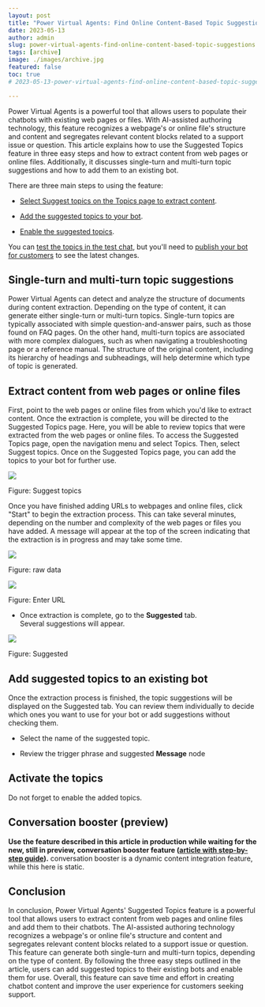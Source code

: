 ```yaml
---
layout: post
title: "Power Virtual Agents: Find Online Content-Based Topic Suggestions"
date: 2023-05-13
author: admin
slug: power-virtual-agents-find-online-content-based-topic-suggestions
tags: [archive]
image: ./images/archive.jpg
featured: false
toc: true
# 2023-05-13-power-virtual-agents-find-online-content-based-topic-suggestions

---
```


Power Virtual Agents is a powerful tool that allows users to populate their chatbots with existing web pages or files. With AI-assisted authoring technology, this feature recognizes a webpage's or online file's structure and content and segregates relevant content blocks related to a support issue or question. This article explains how to use the Suggested Topics feature in three easy steps and how to extract content from web pages or online files. Additionally, it discusses single-turn and multi-turn topic suggestions and how to add them to an existing bot.

There are three main steps to using the feature:

* [Select Suggest topics on the Topics page to extract content](https://learn.microsoft.com/en-us/power-virtual-agents/advanced-create-topics-from-web#extract-content-from-webpages-or-online-files).
    
* [Add the suggested topics to your bot](https://learn.microsoft.com/en-us/power-virtual-agents/advanced-create-topics-from-web#add-suggested-topics-to-an-existing-bot).
    
* [Enable the suggested topics](https://learn.microsoft.com/en-us/power-virtual-agents/advanced-create-topics-from-web#enable-topics-in-your-bot).
    

You can [test the topics in the test chat](https://learn.microsoft.com/en-us/power-virtual-agents/authoring-test-bot), but you'll need to [publish your bot for customers](https://learn.microsoft.com/en-us/power-virtual-agents/publication-fundamentals-publish-channels) to see the latest changes.  

## **Single-turn and multi-turn topic suggestions**

Power Virtual Agents can detect and analyze the structure of documents during content extraction. Depending on the type of content, it can generate either single-turn or multi-turn topics. Single-turn topics are typically associated with simple question-and-answer pairs, such as those found on FAQ pages. On the other hand, multi-turn topics are associated with more complex dialogues, such as when navigating a troubleshooting page or a reference manual. The structure of the original content, including its hierarchy of headings and subheadings, will help determine which type of topic is generated.

## **Extract content from web pages or online files**

First, point to the web pages or online files from which you'd like to extract content. Once the extraction is complete, you will be directed to the Suggested Topics page. Here, you will be able to review topics that were extracted from the web pages or online files. To access the Suggested Topics page, open the navigation menu and select Topics. Then, select Suggest topics. Once on the Suggested Topics page, you can add the topics to your bot for further use.

![]({{site.baseurl}}/images/clhlp6q1l02g0l9nv8l11fwce.md/ed40cb87-1bd4-4cfd-85b4-a4e9334fbec8.png)

Figure: Suggest topics

Once you have finished adding URLs to webpages and online files, click "Start" to begin the extraction process. This can take several minutes, depending on the number and complexity of the web pages or files you have added. A message will appear at the top of the screen indicating that the extraction is in progress and may take some time.

![]({{site.baseurl}}/images/clhlp6q1l02g0l9nv8l11fwce.md/ec4a2acc-3dc5-49ac-bf1a-0316fa95a874.png)

Figure: raw data

![]({{site.baseurl}}/images/clhlp6q1l02g0l9nv8l11fwce.md/b5c7ce2c-6baf-48e4-843d-0f5a7cb6120f.png)

Figure: Enter URL

* Once extraction is complete, go to the **Suggested** tab.  
    Several suggestions will appear.
    

![]({{site.baseurl}}/images/clhlp6q1l02g0l9nv8l11fwce.md/6e13d686-b03a-4289-8990-f99c83c9d5cc.png)

Figure: Suggested

## **Add suggested topics to an existing bot**

Once the extraction process is finished, the topic suggestions will be displayed on the Suggested tab. You can review them individually to decide which ones you want to use for your bot or add suggestions without checking them.

* Select the name of the suggested topic.
    
* Review the trigger phrase and suggested **Message** node
    

## Activate the topics

Do not forget to enable the added topics.

## Conversation booster (preview)

**Use the feature described in this article in production while waiting for the new, still in preview, conversation booster feature (**[**article with step-by-step guide**](https://the.cognitiveservices.ninja/power-virtual-agents-gpt-based-conversation-booster-preview)**).** conversation booster is a dynamic content integration feature, while this here is static.

## Conclusion

In conclusion, Power Virtual Agents' Suggested Topics feature is a powerful tool that allows users to extract content from web pages and online files and add them to their chatbots. The AI-assisted authoring technology recognizes a webpage's or online file's structure and content and segregates relevant content blocks related to a support issue or question. This feature can generate both single-turn and multi-turn topics, depending on the type of content. By following the three easy steps outlined in the article, users can add suggested topics to their existing bots and enable them for use. Overall, this feature can save time and effort in creating chatbot content and improve the user experience for customers seeking support.